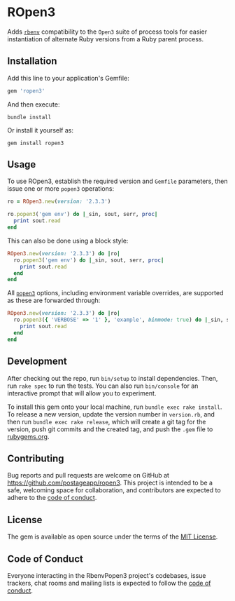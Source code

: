 # ROpen3

Adds [`rbenv`](https://github.com/sstephenson/rbenv) compatibility to the
`Open3` suite of process tools for easier instantiation of alternate Ruby
versions from a Ruby parent process.

## Installation

Add this line to your application's Gemfile:

```ruby
gem 'ropen3'
```

And then execute:

```shell
bundle install
```

Or install it yourself as:

```gem
gem install ropen3
```

## Usage

To use ROpen3, establish the required version and `Gemfile` parameters, then
issue one or more `popen3` operations:

```ruby
ro = ROpen3.new(version: '2.3.3')

ro.popen3('gem env') do |_sin, sout, serr, proc|
  print sout.read
end
```

This can also be done using a block style:

```ruby
ROpen3.new(version: '2.3.3') do |ro|
  ro.popen3('gem env') do |_sin, sout, serr, proc|
    print sout.read
  end
end
```

All [`popen3`](https://rubyapi.org/3.0/o/open3#method-i-popen3) options,
including environment variable overrides, are supported as these are forwarded
through:

```ruby
ROpen3.new(version: '2.3.3') do |ro|
  ro.popen3({ 'VERBOSE' => '1' }, 'example', binmode: true) do |_sin, sout, serr, proc|
    print sout.read
  end
end
```

## Development

After checking out the repo, run `bin/setup` to install dependencies. Then,
run `rake spec` to run the tests. You can also run `bin/console` for an
interactive prompt that will allow you to experiment.

To install this gem onto your local machine, run `bundle exec rake install`. To release a new version, update the version number in `version.rb`, and then
run `bundle exec rake release`, which will create a git tag for the version,
push git commits and the created tag, and push the `.gem` file to [rubygems.org](https://rubygems.org).

## Contributing

Bug reports and pull requests are welcome on GitHub at
https://github.com/postageapp/ropen3. This project is intended to be
a safe, welcoming space for collaboration, and contributors are expected to
adhere to the [code of conduct](https://github.com/tadman/rbenv_popen3/blob/master/CODE_OF_CONDUCT.md).

## License

The gem is available as open source under the terms of the [MIT License](https://opensource.org/licenses/MIT).

## Code of Conduct

Everyone interacting in the RbenvPopen3 project's codebases, issue trackers,
chat rooms and mailing lists is expected to follow the [code of conduct](https://github.com/tadman/rbenv_popen3/blob/master/CODE_OF_CONDUCT.md).

